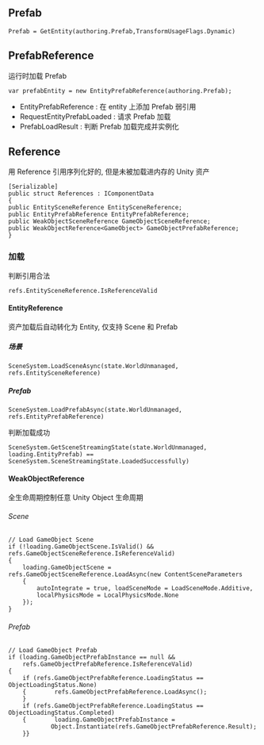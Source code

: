 ## Prefab

```
Prefab = GetEntity(authoring.Prefab,TransformUsageFlags.Dynamic)
```

## PrefabReference

运行时加载 Prefab

```
var prefabEntity = new EntityPrefabReference(authoring.Prefab);
```

- EntityPrefabReference : 在 entity 上添加 Prefab 弱引用
- RequestEntityPrefabLoaded : 请求 Prefab 加载
- PrefabLoadResult : 判断 Prefab 加载完成并实例化

## Reference

用 Reference 引用序列化好的, 但是未被加载进内存的 Unity 资产

```
[Serializable]  
public struct References : IComponentData  
{  
public EntitySceneReference EntitySceneReference;  
public EntityPrefabReference EntityPrefabReference;  
public WeakObjectSceneReference GameObjectSceneReference;  
public WeakObjectReference<GameObject> GameObjectPrefabReference;
}
```

### 加载 

判断引用合法

```
refs.EntitySceneReference.IsReferenceValid
```

#### EntityReference

资产加载后自动转化为 Entity, 仅支持 Scene 和 Prefab

##### 场景

```
SceneSystem.LoadSceneAsync(state.WorldUnmanaged, refs.EntitySceneReference)
```

##### Prefab

```
SceneSystem.LoadPrefabAsync(state.WorldUnmanaged, refs.EntityPrefabReference)
```

判断加载成功

```
SceneSystem.GetSceneStreamingState(state.WorldUnmanaged, loading.EntityPrefab) ==  
SceneSystem.SceneStreamingState.LoadedSuccessfully)
```

#### WeakObjectReference

全生命周期控制任意 Unity Object 生命周期
###### Scene

```
// Load GameObject Scene  
if (!loading.GameObjectScene.IsValid() && refs.GameObjectSceneReference.IsReferenceValid)  
{  
    loading.GameObjectScene = refs.GameObjectSceneReference.LoadAsync(new ContentSceneParameters  
    {  
        autoIntegrate = true, loadSceneMode = LoadSceneMode.Additive,  
        localPhysicsMode = LocalPhysicsMode.None  
    });  
}
```

###### Prefab

```
// Load GameObject Prefab  
if (loading.GameObjectPrefabInstance == null &&  
    refs.GameObjectPrefabReference.IsReferenceValid)  
{  
    if (refs.GameObjectPrefabReference.LoadingStatus == ObjectLoadingStatus.None)  
    {        refs.GameObjectPrefabReference.LoadAsync();  
    }  
    if (refs.GameObjectPrefabReference.LoadingStatus == ObjectLoadingStatus.Completed)  
    {        loading.GameObjectPrefabInstance =  
            Object.Instantiate(refs.GameObjectPrefabReference.Result);  
    }}
```